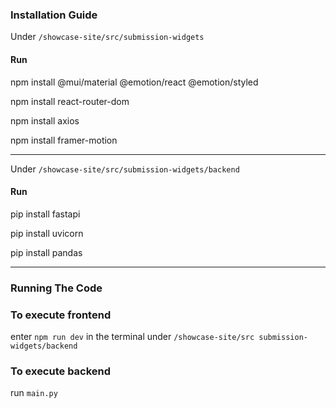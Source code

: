 ### Installation Guide

Under `/showcase-site/src/submission-widgets`

#### Run

npm install @mui/material @emotion/react @emotion/styled

npm install react-router-dom

npm install axios

npm install framer-motion

---

Under `/showcase-site/src/submission-widgets/backend`

#### Run

pip install fastapi

pip install uvicorn

pip install pandas

---

### Running The Code

### To execute frontend
enter `npm run dev` in the terminal under `/showcase-site/src submission-widgets/backend`

### To execute backend
run `main.py`